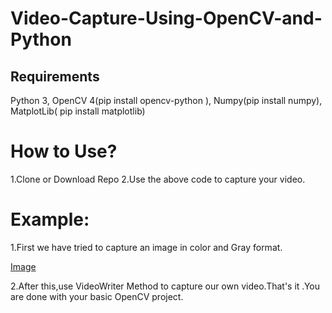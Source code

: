 # Video-Capture-Using-OpenCV-and-Python

## Requirements
Python 3, OpenCV 4(pip install opencv-python ), Numpy(pip install numpy), MatplotLib( pip install matplotlib)

# How to Use?

1.Clone or Download Repo
2.Use the above code to capture your video.

# Example:
1.First we have tried to capture an image in color and Gray format.

[Image](https://github.com/Swarupa567/Video-Capture-Using-OpenCV-and-Python/blob/master/image/Capture.PNG)


2.After this,use VideoWriter Method to capture our own video.That's it .You are done with your basic OpenCV project. 




